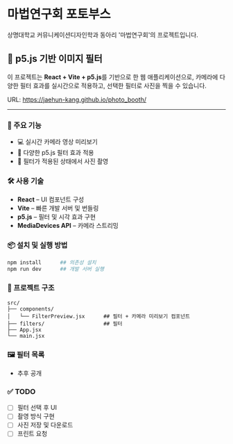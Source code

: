 # 마법연구회 포토부스

상명대학교 커뮤니케이션디자인학과 동아리 '마법연구회'의 프로젝트입니다.

## 📸 p5.js 기반 이미지 필터

이 프로젝트는 **React + Vite + p5.js**를 기반으로 한 웹 애플리케이션으로, 카메라에 다양한 필터 효과를 실시간으로 적용하고, 선택한 필터로 사진을 찍을 수 있습니다.

URL: https://jaehun-kang.github.io/photo_booth/

---

### 🚀 주요 기능

- 💻 실시간 카메라 영상 미리보기
- 🎨 다양한 p5.js 필터 효과 적용
- 📸 필터가 적용된 상태에서 사진 촬영



### 🛠 사용 기술

- **React** – UI 컴포넌트 구성
- **Vite** – 빠른 개발 서버 및 번들링
- **p5.js** – 필터 및 시각 효과 구현
- **MediaDevices API** – 카메라 스트리밍



### 📦 설치 및 실행 방법

```bash
npm install      ## 의존성 설치
npm run dev      ## 개발 서버 실행
```



### 📁 프로젝트 구조

```
src/
├── components/
│   └── FilterPreview.jsx      ## 필터 + 카메라 미리보기 컴포넌트
├── filters/                   ## 필터
├── App.jsx
└── main.jsx
```



### 🖼️ 필터 목록

- 추후 공개
<!-- - `filterName` – 필터 종류 -->



### ✅ TODO

- [ ] 필터 선택 후 UI
- [ ] 촬영 방식 구현
- [ ] 사진 저장 및 다운로드
- [ ] 프린트 요청
